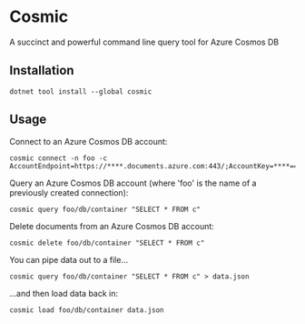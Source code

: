 # Cosmic
A succinct and powerful command line query tool for Azure Cosmos DB

## Installation
```
dotnet tool install --global cosmic
```

## Usage
Connect to an Azure Cosmos DB account:
```
cosmic connect -n foo -c AccountEndpoint=https://****.documents.azure.com:443/;AccountKey=****==;
```

Query an Azure Cosmos DB account (where 'foo' is the name of a previously created connection):
```
cosmic query foo/db/container "SELECT * FROM c"
```

Delete documents from an Azure Cosmos DB account:
```
cosmic delete foo/db/container "SELECT * FROM c"
```

You can pipe data out to a file...
```
cosmic query foo/db/container "SELECT * FROM c" > data.json
```

...and then load data back in:
```
cosmic load foo/db/container data.json
```
